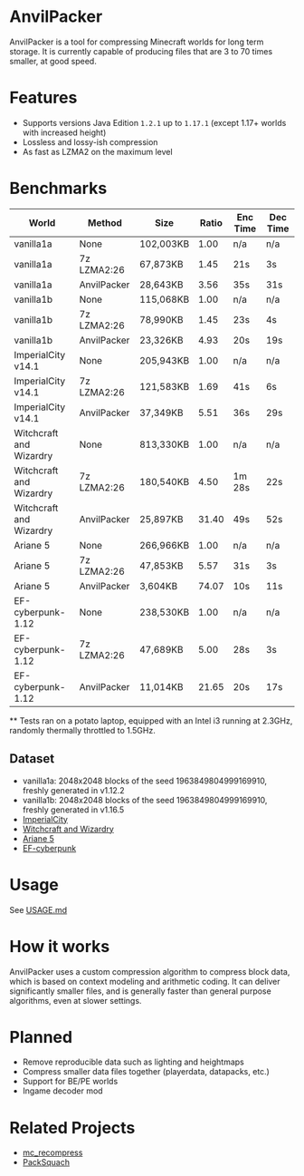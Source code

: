 # AnvilPacker

AnvilPacker is a tool for compressing Minecraft worlds for long term storage. It is currently capable of producing files that are 3 to 70 times smaller, at good speed.

# Features
- Supports versions Java Edition `1.2.1` up to `1.17.1` (except 1.17+ worlds with increased height)
- Lossless and lossy-ish compression
- As fast as LZMA2 on the maximum level

# Benchmarks

| World                 | Method       | Size      | Ratio | Enc Time | Dec Time |
| -----                 | ------       | ----      | ----- | -------- | -------- |
| vanilla1a             | None         | 102,003KB | 1.00  | n/a      | n/a      |
| vanilla1a             | 7z LZMA2:26  | 67,873KB  | 1.45  | 21s      | 3s       |
| vanilla1a             | AnvilPacker  | 28,643KB  | 3.56  | 35s      | 31s      |
| vanilla1b             | None         | 115,068KB | 1.00  | n/a      | n/a      |
| vanilla1b             | 7z LZMA2:26  | 78,990KB  | 1.45  | 23s      | 4s       |
| vanilla1b             | AnvilPacker  | 23,326KB  | 4.93  | 20s      | 19s      |
| ImperialCity v14.1    | None         | 205,943KB | 1.00  | n/a      | n/a      |
| ImperialCity v14.1    | 7z LZMA2:26  | 121,583KB | 1.69  | 41s      | 6s       |
| ImperialCity v14.1    | AnvilPacker  | 37,349KB  | 5.51  | 36s      | 29s      |
|Witchcraft and Wizardry| None         | 813,330KB | 1.00  | n/a      | n/a      |
|Witchcraft and Wizardry| 7z LZMA2:26  | 180,540KB | 4.50  | 1m 28s   | 22s      |
|Witchcraft and Wizardry| AnvilPacker  | 25,897KB  | 31.40 | 49s      | 52s      |
| Ariane 5              | None         | 266,966KB | 1.00  | n/a      | n/a      |
| Ariane 5              | 7z LZMA2:26  | 47,853KB  | 5.57  | 31s      | 3s       |
| Ariane 5              | AnvilPacker  | 3,604KB   | 74.07 | 10s      | 11s      |
| EF-cyberpunk-1.12     | None         | 238,530KB | 1.00  | n/a      | n/a      |
| EF-cyberpunk-1.12     | 7z LZMA2:26  | 47,689KB  | 5.00  | 28s      | 3s       |
| EF-cyberpunk-1.12     | AnvilPacker  | 11,014KB  | 21.65 | 20s      | 17s      |

** Tests ran on a potato laptop, equipped with an Intel i3 running at 2.3GHz, randomly thermally throttled to 1.5GHz.

## Dataset
- vanilla1a: 2048x2048 blocks of the seed 1963849804999169910, freshly generated in v1.12.2
- vanilla1b: 2048x2048 blocks of the seed 1963849804999169910, freshly generated in v1.16.5
- [ImperialCity](https://www.planetminecraft.com/project/monumental-imperial-city/)
- [Witchcraft and Wizardry](https://www.planetminecraft.com/project/harry-potter-adventure-map-3347878/)
- [Ariane 5](https://www.curseforge.com/minecraft/worlds/ariane-5-world/files)
- [EF-cyberpunk](https://www.planetminecraft.com/project/cyberpunk-project-timelapse/)

# Usage
See [USAGE.md](https://github.com/Rafiuth/AnvilPacker/blob/main/USAGE.md)

# How it works
AnvilPacker uses a custom compression algorithm to compress block data, which is based on context modeling and arithmetic coding. It can deliver significantly smaller files, and is generally faster than general purpose algorithms, even at slower settings.

# Planned
- Remove reproducible data such as lighting and heightmaps
- Compress smaller data files together (playerdata, datapacks, etc.)
- Support for BE/PE worlds
- Ingame decoder mod

# Related Projects
- [mc_recompress](https://github.com/pruby/mc_recompress)
- [PackSquach](https://github.com/ComunidadAylas/PackSquash)
